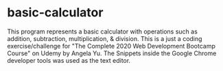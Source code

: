 # basic-calculator
This program represents a basic calculator with operations such as addition, subtraction, multiplication, &amp; division. This is a just a coding exercise/challenge for "The Complete 2020 Web Development Bootcamp Course" on Udemy by Angela Yu. The Snippets inside the Google Chrome developer tools was used as the text editor.

